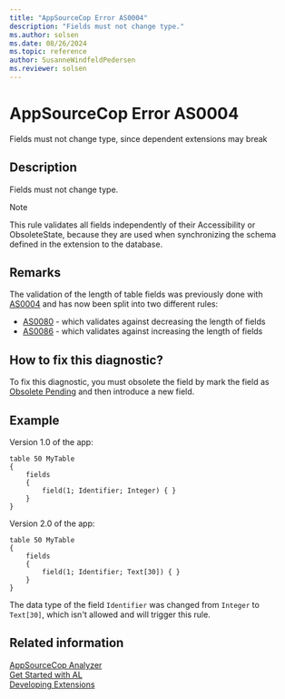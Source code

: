 ```yaml
---
title: "AppSourceCop Error AS0004"
description: "Fields must not change type."
ms.author: solsen
ms.date: 08/26/2024
ms.topic: reference
author: SusanneWindfeldPedersen
ms.reviewer: solsen
---
```

[//]: # (START>DO_NOT_EDIT)
[//]: # (IMPORTANT:Do not edit any of the content between here and the END>DO_NOT_EDIT.)
[//]: # (Any modifications should be made in the .xml files in the ModernDev repo.)
# AppSourceCop Error AS0004
Fields must not change type, since dependent extensions may break

## Description
Fields must not change type.

[//]: # (IMPORTANT: END>DO_NOT_EDIT)

> [!NOTE]  
> This rule validates all fields independently of their Accessibility or ObsoleteState, because they are used when synchronizing the schema defined in the extension to the database.

## Remarks

The validation of the length of table fields was previously done with [AS0004](appsourcecop-as0004.md) and has now been split into two different rules:

- [AS0080](appsourcecop-as0080.md) - which validates against decreasing the length of fields
- [AS0086](appsourcecop-as0086.md) - which validates against increasing the length of fields

## How to fix this diagnostic?

To fix this diagnostic, you must obsolete the field by mark the field as [Obsolete Pending](../properties/devenv-obsoletestate-property.md) and then introduce a new field.

## Example

Version 1.0 of the app:

```al
table 50 MyTable
{
    fields
    {
        field(1; Identifier; Integer) { }
    }
}
```

Version 2.0 of the app:
```al
table 50 MyTable
{
    fields
    {
        field(1; Identifier; Text[30]) { }
    }
}
```

The data type of the field `Identifier` was changed from `Integer` to `Text[30]`, which isn't allowed and will trigger this rule.

## Related information

[AppSourceCop Analyzer](appsourcecop.md)  
[Get Started with AL](../devenv-get-started.md)  
[Developing Extensions](../devenv-dev-overview.md)
